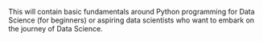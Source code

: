 This will contain basic fundamentals around Python programming for Data Science (for beginners) or aspiring data scientists who want to embark on the journey of Data Science.
